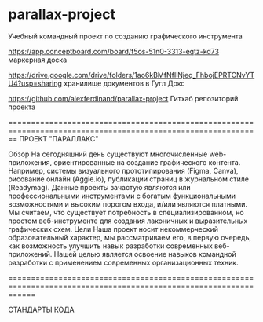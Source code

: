 # parallax-project
Учебный командный проект по созданию графического инструмента

https://app.conceptboard.com/board/f5os-51n0-3313-eqtz-kd73 маркерная доска

https://drive.google.com/drive/folders/1ao6kBMfNfIlNjeq_FhbojEPRTCNvYTU4?usp=sharing хранилище документов в Гугл Докс

https://github.com/alexferdinand/parallax-project Гитхаб репозиторий проекта

==============================================================================================================
ПРОЕКТ "ПАРАЛЛАКС"

Обзор
На сегодняшний день существуют многочисленные web-приложения, ориентированные на создание графического контента. Например, системы визуального прототипирования (Figma, Canva),  рисование онлайн (Aggie.io), публикации страниц в журнальном стиле (Readymag). Данные проекты зачастую являются или профессиональными инструментами с богатым функциональными возможностями и высоким порогом входа, и/или являются платными. 
Мы считаем, что существует потребность в специализированном, но простом веб-инструменте для создания лаконичных и выразительных графических схем. 
Цели
Наша проект носит некоммерческий образовательный характер, мы рассматриваем его,  в первую очередь, как возможность улучшить навык разработки современных веб-приложений. 
Нашей целью является освоение навыков командной разработки с применением современных организационных техник.


==================================================================================================================

СТАНДАРТЫ КОДА

